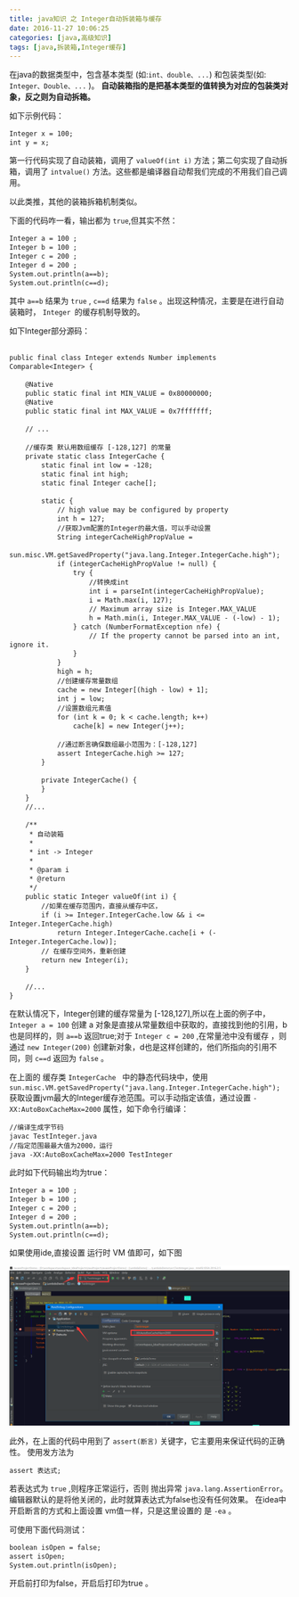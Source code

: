 ```yaml
---
title: java知识 之 Integer自动拆装箱与缓存
date: 2016-11-27 10:06:25
categories: [java,高级知识]
tags: [java,拆装箱,Integer缓存]
---
```



在java的数据类型中，包含基本类型 (如:`int、double、...`) 和包装类型(如: `Integer、Double、...` )。
**自动装箱指的是把基本类型的值转换为对应的包装类对象，反之则为自动拆箱。**<!--more-->

如下示例代码：

```
Integer x = 100;
int y = x;
```

第一行代码实现了自动装箱，调用了 `valueOf(int i)` 方法；第二句实现了自动拆箱，调用了 `intvalue()` 方法。这些都是编译器自动帮我们完成的不用我们自己调用。

以此类推，其他的装箱拆箱机制类似。

下面的代码咋一看，输出都为 `true`,但其实不然：

```
Integer a = 100 ;
Integer b = 100 ;
Integer c = 200 ;
Integer d = 200 ;
System.out.println(a==b);
System.out.println(c==d);
```

其中 `a==b` 结果为 `true` , `c==d` 结果为 `false` 。出现这种情况，主要是在进行自动装箱时， `Integer `的缓存机制导致的。

如下Integer部分源码：

```

public final class Integer extends Number implements Comparable<Integer> {

    @Native
    public static final int MIN_VALUE = 0x80000000;
    @Native
    public static final int MAX_VALUE = 0x7fffffff;
    
    // ...

    //缓存类 默认用数组缓存 [-128,127] 的常量
    private static class IntegerCache {
        static final int low = -128;
        static final int high;
        static final Integer cache[];

        static {
            // high value may be configured by property
            int h = 127;
            //获取Jvm配置的Integer的最大值，可以手动设置
            String integerCacheHighPropValue =
                    sun.misc.VM.getSavedProperty("java.lang.Integer.IntegerCache.high");
            if (integerCacheHighPropValue != null) {
                try {
                    //转换成int
                    int i = parseInt(integerCacheHighPropValue);
                    i = Math.max(i, 127);
                    // Maximum array size is Integer.MAX_VALUE
                    h = Math.min(i, Integer.MAX_VALUE - (-low) - 1);
                } catch (NumberFormatException nfe) {
                    // If the property cannot be parsed into an int, ignore it.
                }
            }
            high = h;
            //创建缓存常量数组
            cache = new Integer[(high - low) + 1];
            int j = low;
            //设置数组元素值
            for (int k = 0; k < cache.length; k++)
                cache[k] = new Integer(j++);

            //通过断言确保数组最小范围为：[-128,127]
            assert IntegerCache.high >= 127;
        }

        private IntegerCache() {
        }
    }
    //...

    /**
     * 自动装箱
     *
     * int -> Integer
     *
     * @param i
     * @return
     */
    public static Integer valueOf(int i) {
        //如果在缓存范围内，直接从缓存中区，
        if (i >= Integer.IntegerCache.low && i <= Integer.IntegerCache.high)
            return Integer.IntegerCache.cache[i + (-Integer.IntegerCache.low)];
        // 在缓存空间外，重新创建
        return new Integer(i);
    }
    
    //...
}

```

在默认情况下，Integer创建的缓存常量为 [-128,127],所以在上面的例子中，`Integer a = 100` 创建 a 对象是直接从常量数组中获取的，直接找到他的引用，b也是同样的，则 `a==b` 返回true;对于 `Integer c = 200` ,在常量池中没有缓存 ，则 通过 `new Integer(200)` 创建新对象，d也是这样创建的，他们所指向的引用不同，则 `c==d` 返回为 `false` 。


在上面的 缓存类 `IntegerCache ` 中的静态代码块中，使用 `sun.misc.VM.getSavedProperty("java.lang.Integer.IntegerCache.high");` 
获取设置jvm最大的Integer缓存池范围。可以手动指定该值，通过设置 `-XX:AutoBoxCacheMax=2000` 属性，如下命令行编译：

```
//编译生成字节码
javac TestInteger.java
//指定范围最最大值为2000，运行
java -XX:AutoBoxCacheMax=2000 TestInteger
```

此时如下代码输出均为true：

```
Integer a = 100 ;
Integer b = 100 ;
Integer c = 200 ;
Integer d = 200 ;
System.out.println(a==b);
System.out.println(c==d);
```

如果使用ide,直接设置 运行时 VM 值即可，如下图

![](/img/article_img/2016/setvmintegerMax.png)

此外，在上面的代码中用到了  `assert(断言)` 关键字，它主要用来保证代码的正确性。
使用发方法为 

```
assert 表达式;
```

若表达式为 `true` ,则程序正常运行，否则 抛出异常 `java.lang.AssertionError`。编辑器默认的是将他关闭的，此时就算表达式为false也没有任何效果。
在idea中开启断言的方式和上面设置 vm值一样，只是这里设置的 是 `-ea` 。

可使用下面代码测试：

```
boolean isOpen = false;
assert isOpen;
System.out.println(isOpen);
```

开启前打印为false，开启后打印为true 。






